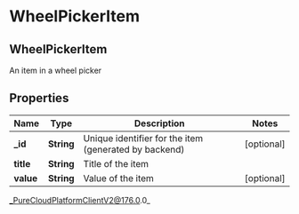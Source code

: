 # WheelPickerItem

## WheelPickerItem
An item in a wheel picker

## Properties

|Name | Type | Description | Notes|
|------------ | ------------- | ------------- | -------------|
| **_id** | **String** | Unique identifier for the item (generated by backend) | [optional] |
| **title** | **String** | Title of the item | |
| **value** | **String** | Value of the item | [optional] |



_PureCloudPlatformClientV2@176.0.0_
